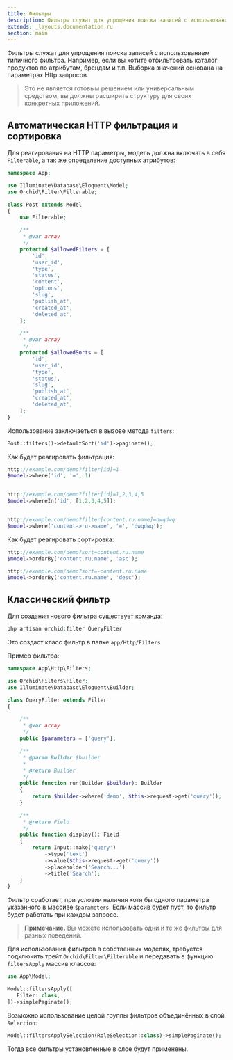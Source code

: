 ```yaml
---
title: Фильтры
description: Фильтры служат для упрощения поиска записей с использованием типичного фильтра.
extends: _layouts.documentation.ru
section: main
---
```


Фильтры служат для упрощения поиска записей с использованием типичного фильтра.
Например, если вы хотите отфильтровать каталог продуктов по атрибутам, брендам и т.п.
Выборка значений основана на параметрах Http запросов.

> Это не является готовым решением или универсальным средством, 
вы должны расширить структуру для своих конкретных приложений.

## Автоматическая HTTP фильтрация и сортировка

Для реагирования на HTTP параметры, модель должна включать в себя `Filterable`, а так же определение доступных
атрибутов:

```php
namespace App;

use Illuminate\Database\Eloquent\Model;
use Orchid\Filter\Filterable;

class Post extends Model
{
    use Filterable;

    /**
     * @var array
     */
    protected $allowedFilters = [
        'id',
        'user_id',
        'type',
        'status',
        'content',
        'options',
        'slug',
        'publish_at',
        'created_at',
        'deleted_at',
    ];

    /**
     * @var array
     */
    protected $allowedSorts = [
        'id',
        'user_id',
        'type',
        'status',
        'slug',
        'publish_at',
        'created_at',
        'deleted_at',
    ];
}
```

Использование заключаеться в вызове метода `filters`:

```php
Post::filters()->defaultSort('id')->paginate();
```

Как будет реагировать фильтрация:

```php
http://example.com/demo?filter[id]=1
$model->where('id', '=', 1)


http://example.com/demo?filter[id]=1,2,3,4,5
$model->whereIn('id', [1,2,3,4,5]);


http://example.com/demo?filter[content.ru.name]=dwqdwq
$model->where('content->ru->name', '=', 'dwqdwq');

```

Как будет реагировать сортировка:

```php
http://example.com/demo?sort=content.ru.name
$model->orderBy('content.ru.name', 'asc');

http://example.com/demo?sort=-content.ru.name
$model->orderBy('content.ru.name', 'desc');
```


## Классический фильтр

Для создания нового фильтра существует команда:

```php
php artisan orchid:filter QueryFilter
```

Это создаст класс фильтр в папке `app/Http/Filters`


Пример фильтра:
```php
namespace App\Http\Filters;

use Orchid\Filters\Filter;
use Illuminate\Database\Eloquent\Builder;

class QueryFilter extends Filter
{

    /**
     * @var array
     */
    public $parameters = ['query'];

    /**
     * @param Builder $builder
     *
     * @return Builder
     */
    public function run(Builder $builder): Builder
    {
        return $builder->where('demo', $this->request->get('query'));
    }

    /**
     * @return Field
     */
    public function display(): Field
    {
        return Input::make('query')
            ->type('text')
            ->value($this->request->get('query'))
            ->placeholder('Search...')
            ->title('Search');
    }
}
```

Фильтр сработает, при условии наличия хотя бы одного параметра указанного в массиве `$parameters`. 
Если массив будет пуст, то фильтр будет работать при каждом запросе.

> **Примечание.** Вы можете использовать одни и те же фильтры для разных поведений.


Для использования фильтров в собственных моделях, 
требуется подключить трейт `Orchid\Filter\Filterable` и передавать в функцию `filtersApply` массив классов:

```php
use App\Model;

Model::filtersApply([
   Filter::class,
])->simplePaginate();
```

Возможно использование целой группы фильтров объединённых в слой `Selection`:

```php
Model::filtersApplySelection(RoleSelection::class)->simplePaginate();
```

Тогда все фильтры установленные в слое будут применены.
